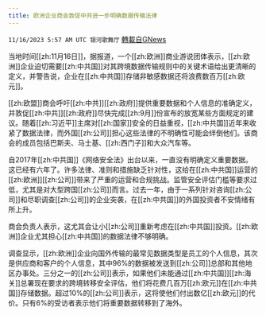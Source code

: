 ```yaml
---
title: 欧洲企业商会敦促中共进一步明确数据传输法律
---
```

`11/16/2023 5:57 AM UTC 银河歌舞厅` [轉載自GNews](https://gnews.org/articles/1982346)

当地时间[[zh:11月16日]]，据报道，一个[[zh:欧洲]]商业游说团体表示，[[zh:欧洲]]企业迫切需要[[zh:中共国]]对其跨境数据传输规则中的关键术语给出更清晰的定义，并警告说，企业在[[zh:中共国]]存储非敏感数据还将浪费数百万[[zh:欧元]]。

[[zh:欧盟]]商会呼吁[[zh:中共]][[zh:政府]]提供重要数据和个人信息的准确定义，并敦促[[zh:中共]][[zh:政府]]尽快完成[[zh:9月]]份宣布的放宽某些方面规定的建议。随着[[zh:习近平]]主席对[[zh:国家]]安全的日益重视，[[zh:中共国]]近年来收紧了数据法律，而外国[[zh:公司]]担心这些法律的不明确性可能会绊倒他们。该商会的成员包括巴斯夫、马士基、[[zh:西门子]]和大众汽车等。

自2017年[[zh:中共国]]《网络安全法》出台以来，一直没有明确定义重要数据。这已经有六年了。许多法律、准则和措施缺乏针对性，这给在[[zh:中共国]]运营的[[zh:欧洲]][[zh:公司]]带来了严重的运营和合规挑战。监管安全评估门槛等要求过低，尤其是对大型跨国[[zh:公司]]而言。过去一年，由于一系列针对咨询[[zh:公司]]和尽职调查[[zh:公司]]的企业突袭，在[[zh:中共国]]的外国投资者不安情绪有所上升。

商会负责人表示，这尤其会让小[[zh:公司]]重新考虑在[[zh:中共国]]投资。[[zh:欧洲]]企业尤其担心[[zh:中共国]]的数据法律不够明确。

调查显示，[[zh:欧洲]]企业向国外传输的最常见数据类型是员工的个人信息，其次是供应商和客户的个人信息，其中96%的数据被发送到[[zh:公司]]总部和其他地区办事处。三分之一的[[zh:公司]]表示，如果他们未能通过[[zh:中共国]][[zh:海关]]总署现在要求的跨境转移安全评估，他们将花费几百万[[zh:欧元]]在[[zh:中共国]]存储数据。超过10%的[[zh:公司]]表示，这将使他们付出数亿[[zh:欧元]]的代价。只有6%的受访者表示他们将重要数据转移到了海外。


